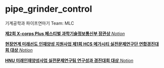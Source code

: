 # pipe_grinder_control
기계공학과 파이프연마기 Team: MLC

[__제2회 X-corps Plus 페스티벌 과학기술정보통신부 장관상__ *Notion*](https://charm-aluminum-6c2.notion.site/2022-11-25-2-X-corps-Plus-57deb1383a7b4081bce6bba72f1042b6)

[__현장연계 미래선도 인재양성 지원사업 제1회 HCS 메가시티 실전문제연구단 연합경진대회 대상__ *Notion*](https://charm-aluminum-6c2.notion.site/2022-11-11-1-HCS-d9f6f5a6cf344fe5a6cb5f13f0017265)

[__HNU 미래인재양성사업 실전문제연구팀 연구성과 경진대회 대상__ *Notion*](https://charm-aluminum-6c2.notion.site/2022-11-04-HNU-3d4f3dc2769d478ebcf3e464974d48f8)
